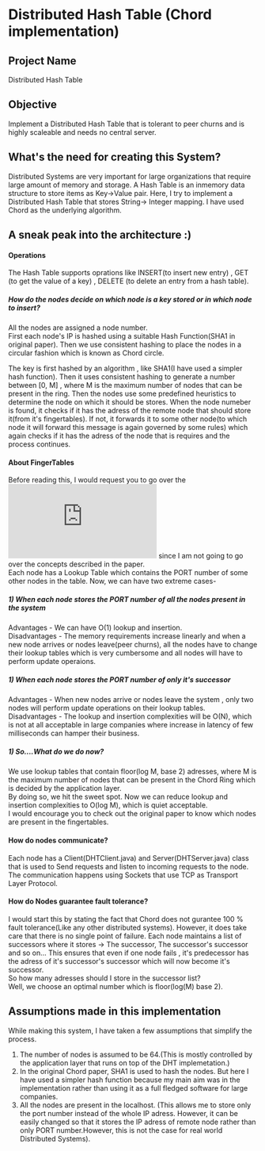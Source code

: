 # Distributed Hash Table (Chord implementation)

## Project Name
Distributed Hash Table
## Objective

Implement a Distributed Hash Table that is tolerant to peer churns and is highly scaleable and needs no central server.

## What's the need for creating this System?
Distributed Systems are very important for large organizations that require large amount of memory and storage. A Hash Table is an inmemory data structure to store items as Key->Value pair. Here, I try to implement a Distributed Hash Table that stores String-> Integer mapping. I have used Chord as the underlying algorithm.



## A sneak peak into the architecture :)

#### Operations
The Hash Table supports oprations like INSERT(to insert new entry) , GET (to get the value of a key) , DELETE (to delete an entry from a hash table).
##### How do the nodes decide on which node is a key stored or in which node to insert?
All the nodes are assigned a node number. \
First each node's IP is hashed using a suitable Hash Function(SHA1 in original paper). Then we use consistent hashing to place the nodes in a circular fashion which is known as Chord circle.


The key is first hashed by an algorithm , like SHA1(I have used a simpler hash function). Then it uses consistent hashing to generate a number between [0, M] , where M is the maximum number of nodes that can be present in the ring. Then the nodes use some predefined heuristics to determine the node on which it should be stores. When the node numeber is found, it checks if it has the adress of the remote node that should store it(from it's fingertables). If not, it forwards it to some other node(to which node it will forward this message is again governed by some rules) which again checks if it has the adress of the node that is requires and the process continues. 
 
 

#### About FingerTables
Before reading this, I would request you to go over the![Chord Paper](https://pdos.csail.mit.edu/papers/ton:chord/paper-ton.pdf) since I am not going to go over the concepts described in the paper. \
Each node has a Lookup Table which contains the PORT number of some other nodes in the table. Now, we can have two extreme cases-
##### 1) When each node stores the PORT number of all the nodes present in the system
Advantages - We can have O(1) lookup and insertion. \
Disadvantages - The memory requirements increase linearly and when a new node arrives or nodes leave(peer churns), all the nodes have to change their lookup tables which is very cumbersome and all nodes will have to perform update operaions.

##### 1) When each node stores the PORT number of only it's successor
Advantages - When new nodes arrive or nodes leave the system , only two nodes will perform update operations on their lookup tables. \
Disadvantages - The lookup and insertion complexities will be O(N), which is not at all acceptable in large companies where increase in latency of few milliseconds can hamper their business.

##### 1) So....What do we do now?
We use lookup tables that contain floor(log M, base 2) adresses, where M is the maximum number of nodes that can be present in the Chord Ring which is decided by the application layer. \
By doing so, we hit the sweet spot. Now we can reduce lookup and insertion complexities to O(log M), which is quiet acceptable. \
I would encourage you to check out the original paper to know which nodes are present in the fingertables.


#### How do nodes communicate?
Each node has a Client(DHTClient.java) and Server(DHTServer.java) class that is used to Send requests and listen to incoming requests to the node. \
The communication happens using Sockets that use TCP as Transport Layer Protocol.

#### How do Nodes guarantee fault tolerance?
I would start this by stating the fact that Chord does not gurantee 100 % fault tolerance(Like any other distributed systems). However, it does take care that there is no single point of failure. Each node maintains a list of successors where it stores -> The successor, The successor's successor and so on... 
This ensures that even if one node fails , it's predecessor has the adress of it's successor's successor which will now become it's successor. \
So how many adresses should I store in the successor list? \
Well, we choose an optimal number which is floor(log(M) base 2).



## Assumptions made in this implementation

While making this system, I have taken a few assumptions that simplify the process.
1) The number of nodes is assumed to be 64.(This is mostly controlled by the application layer that runs on top of the DHT implemetation.)
2) In the original Chord paper, SHA1 is used to hash the nodes. But here I have used a simpler hash function because my main aim was in the implementation rather than using it as a full fledged software for large companies.
3) All the nodes are present in the localhost. (This allows me to store only the port number instead of the whole IP adress. However, it can be easily changed so that it stores the IP adress of remote node rather than only PORT number.However, this is not the case for real world Distributed Systems).
